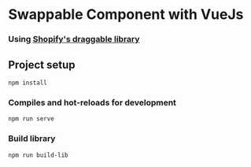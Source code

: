 # Swappable Component with VueJs

### Using [Shopify's draggable library](https://github.com/Shopify/draggable)

## Project setup
```
npm install
```

### Compiles and hot-reloads for development
```
npm run serve
```

### Build library
```
npm run build-lib
```